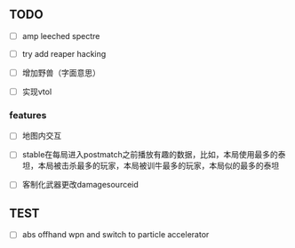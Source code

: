 ## TODO

- [ ] amp leeched spectre

- [ ] try add reaper hacking

- [ ] 增加野兽（字面意思）

- [ ] 实现vtol

### features

- [ ] 地图内交互

- [ ] stable在每局进入postmatch之前播放有趣的数据，比如，本局使用最多的泰坦，本局被击杀最多的玩家，本局被训牛最多的玩家，本局似的最多的泰坦

- [ ] 客制化武器更改damagesourceid

## TEST

- [ ] abs offhand wpn and switch to particle accelerator